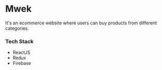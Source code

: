 # Mwek
It's an ecommerce website where users can buy products from different categories.

### Tech Stack
* ReactJS
* Redux
* Firebase

